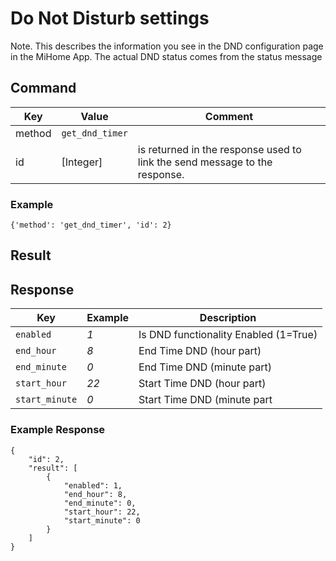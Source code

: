 # Do Not Disturb settings

Note. This describes the information you see in the DND configuration page in the MiHome App.
The actual DND status comes from the status message

## Command
| Key  | Value  | Comment  |
| ------- | ----------- | ------- |
| method | `get_dnd_timer` |  | 
| id   | [Integer] | is returned in the response used to link the send message to the response. |

### Example
`{'method': 'get_dnd_timer', 'id': 2}`

## Result

## Response



|  Key  | Example | Description |
| ------------ |------ |------------------------------ |
| `enabled` |  _1_ | Is DND functionality Enabled (1=True) |
| `end_hour` |  _8_ |  End Time DND (hour part) |
| `end_minute` | _0_ |  End Time DND (minute part) |
|  `start_hour` | _22_ | Start Time DND (hour part) |
| `start_minute` | _0_ | Start Time DND (minute part |

### Example Response

```
{
    "id": 2,
    "result": [
        {
            "enabled": 1,
            "end_hour": 8,
            "end_minute": 0,
            "start_hour": 22,
            "start_minute": 0
        }
    ]
}
```
